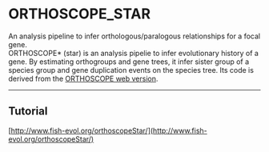 # ORTHOSCOPE_STAR   

An analysis pipeline to infer orthologous/paralogous relationships for a focal gene.   
ORTHOSCOPE* (star) is an analysis pipelie to infer evolutionary history of a gene. By estimating orthogroups and gene trees, it infer sister group of a species group and gene duplication events on the species tree. Its code is derived from the [ORTHOSCOPE web version](https://github.com/jun-inoue/orthoscope).


---

## Tutorial
[http://www.fish-evol.org/orthoscopeStar/](http://www.fish-evol.org/orthoscopeStar/)


<br />  

